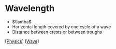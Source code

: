 
# Wavelength

- $\lamba$
- Horizontal length covered by one cycle of a wave
- Distance between crests or between troughs

[[Physics]] [[Wave]]

[//begin]: # "Autogenerated link references for markdown compatibility"
[Physics]: physics "Physics"
[Wave]: wave "Wave"
[//end]: # "Autogenerated link references"